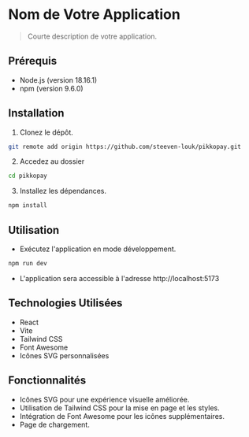 # Nom de Votre Application

> Courte description de votre application.

## Prérequis

- Node.js (version 18.16.1)
- npm (version 9.6.0)

## Installation

1. Clonez le dépôt.

```sh
git remote add origin https://github.com/steeven-louk/pikkopay.git
```

2. Accedez au dossier

```sh
cd pikkopay
```

3. Installez les dépendances.

```sh
npm install
```

## Utilisation

- Exécutez l'application en mode développement.

```sh
npm run dev
```

- L'application sera accessible à l'adresse http://localhost:5173

## Technologies Utilisées
- React
- Vite
- Tailwind CSS
- Font Awesome
- Icônes SVG personnalisées

## Fonctionnalités
- Icônes SVG pour une expérience visuelle améliorée.
- Utilisation de Tailwind CSS pour la mise en page et les styles.
- Intégration de Font Awesome pour les icônes supplémentaires.
- Page de chargement.
